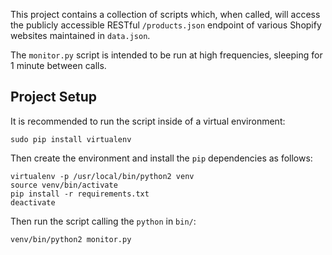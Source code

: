 This project contains a collection of scripts which, when called, will access the publicly accessible RESTful `/products.json` endpoint of various Shopify websites maintained in `data.json`.

The `monitor.py` script is intended to be run at high frequencies, sleeping for 1 minute between calls.

## Project Setup
It is recommended to run the script inside of a virtual environment:

    sudo pip install virtualenv

Then create the environment and install the `pip` dependencies as follows:

    virtualenv -p /usr/local/bin/python2 venv
    source venv/bin/activate
    pip install -r requirements.txt
    deactivate

Then run the script calling the `python` in `bin/`:

    venv/bin/python2 monitor.py


